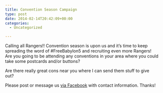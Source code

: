 ```yaml
---
title: Convention Season Campaign
type: post
date: 2014-02-14T20:42:09+00:00
categories:
  - Uncategorized

---
```

Calling all Rangers!! Convention season is upon us and it&#8217;s time to keep spreading the word of #FreeBabylon5 and recruiting even more Rangers! Are you going to be attending any conventions in your area where you could take some postcards and/or buttons?

Are there really great cons near you where I can send them stuff to give out?

Please post or message us [via Facebook][1] with contact information. Thanks!

 [1]: https://www.facebook.com/FreeBabylon5
